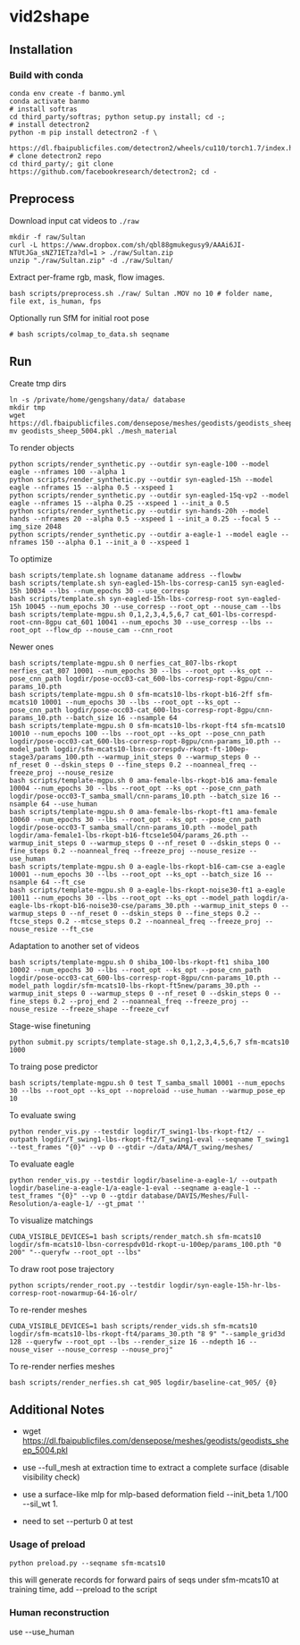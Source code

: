 # vid2shape

## Installation
### Build with conda
```
conda env create -f banmo.yml
conda activate banmo
# install softras
cd third_party/softras; python setup.py install; cd -;
# install detectron2
python -m pip install detectron2 -f \
  https://dl.fbaipublicfiles.com/detectron2/wheels/cu110/torch1.7/index.html
# clone detectron2 repo
cd third_party/; git clone https://github.com/facebookresearch/detectron2; cd -
```

## Preprocess
Download input cat videos to `./raw`
```
mkdir -f raw/Sultan
curl -L https://www.dropbox.com/sh/qbl88gmukegusy9/AAAi6JI-NTUtJGa_sNZ7IETza?dl=1 > ./raw/Sultan.zip
unzip "./raw/Sultan.zip" -d ./raw/Sultan/
```
Extract per-frame rgb, mask, flow images.
```
bash scripts/preprocess.sh ./raw/ Sultan .MOV no 10 # folder name, file ext, is_human, fps
```
Optionally run SfM for initial root pose
```
# bash scripts/colmap_to_data.sh seqname
```

## Run
Create tmp dirs
```
ln -s /private/home/gengshany/data/ database
mkdir tmp
wget https://dl.fbaipublicfiles.com/densepose/meshes/geodists/geodists_sheep_5004.pkl
mv geodists_sheep_5004.pkl ./mesh_material
```

To render objects
```
python scripts/render_synthetic.py --outdir syn-eagle-100 --model eagle --nframes 100 --alpha 1
python scripts/render_synthetic.py --outdir syn-eagled-15h --model eagle --nframes 15 --alpha 0.5 --xspeed 1
python scripts/render_synthetic.py --outdir syn-eagled-15q-vp2 --model eagle --nframes 15 --alpha 0.25 --xspeed 1 --init_a 0.5
python scripts/render_synthetic.py --outdir syn-hands-20h --model hands --nframes 20 --alpha 0.5 --xspeed 1 --init_a 0.25 --focal 5 --img_size 2048
python scripts/render_synthetic.py --outdir a-eagle-1 --model eagle --nframes 150 --alpha 0.1 --init_a 0 --xspeed 1
```
To optimize
```
bash scripts/template.sh logname dataname address --flowbw
bash scripts/template.sh syn-eagled-15h-lbs-corresp-can15 syn-eagled-15h 10034 --lbs --num_epochs 30 --use_corresp
bash scripts/template.sh syn-eagled-15h-lbs-corresp-root syn-eagled-15h 10045 --num_epochs 30 --use_corresp --root_opt --nouse_cam --lbs
bash scripts/template-mgpu.sh 0,1,2,3,4,5,6,7 cat_601-lbs-correspd-root-cnn-8gpu cat_601 10041 --num_epochs 30 --use_corresp --lbs --root_opt --flow_dp --nouse_cam --cnn_root
```

Newer ones
```
bash scripts/template-mgpu.sh 0 nerfies_cat_807-lbs-rkopt nerfies_cat_807 10001 --num_epochs 30 --lbs --root_opt --ks_opt --pose_cnn_path logdir/pose-occ03-cat_600-lbs-corresp-ropt-8gpu/cnn-params_10.pth
bash scripts/template-mgpu.sh 0 sfm-mcats10-lbs-rkopt-b16-2ff sfm-mcats10 10001 --num_epochs 30 --lbs --root_opt --ks_opt --pose_cnn_path logdir/pose-occ03-cat_600-lbs-corresp-ropt-8gpu/cnn-params_10.pth --batch_size 16 --nsample 64
bash scripts/template-mgpu.sh 0 sfm-mcats10-lbs-rkopt-ft4 sfm-mcats10 10010 --num_epochs 100 --lbs --root_opt --ks_opt --pose_cnn_path logdir/pose-occ03-cat_600-lbs-corresp-ropt-8gpu/cnn-params_10.pth --model_path logdir/sfm-mcats10-lbsn-correspdv-rkopt-ft-100ep-stage3/params_100.pth --warmup_init_steps 0 --warmup_steps 0 --nf_reset 0 --dskin_steps 0 --fine_steps 0.2 --noanneal_freq --freeze_proj --nouse_resize
bash scripts/template-mgpu.sh 0 ama-female-lbs-rkopt-b16 ama-female 10004 --num_epochs 30 --lbs --root_opt --ks_opt --pose_cnn_path logdir/pose-occ03-T_samba_small/cnn-params_10.pth --batch_size 16 --nsample 64 --use_human
bash scripts/template-mgpu.sh 0 ama-female-lbs-rkopt-ft1 ama-female 10060 --num_epochs 30 --lbs --root_opt --ks_opt --pose_cnn_path logdir/pose-occ03-T_samba_small/cnn-params_10.pth --model_path logdir/ama-female1-lbs-rkopt-b16-ftcse1e504/params_26.pth --warmup_init_steps 0 --warmup_steps 0 --nf_reset 0 --dskin_steps 0 --fine_steps 0.2 --noanneal_freq --freeze_proj --nouse_resize --use_human
bash scripts/template-mgpu.sh 0 a-eagle-lbs-rkopt-b16-cam-cse a-eagle 10001 --num_epochs 30 --lbs --root_opt --ks_opt --batch_size 16 --nsample 64 --ft_cse
bash scripts/template-mgpu.sh 0 a-eagle-lbs-rkopt-noise30-ft1 a-eagle 10011 --num_epochs 30 --lbs --root_opt --ks_opt --model_path logdir/a-eagle-lbs-rkopt-b16-noise30-cse/params_30.pth --warmup_init_steps 0 --warmup_steps 0 --nf_reset 0 --dskin_steps 0 --fine_steps 0.2 --ftcse_steps 0.2 --mtcse_steps 0.2 --noanneal_freq --freeze_proj --nouse_resize --ft_cse
```



Adaptation to another set of videos
```
bash scripts/template-mgpu.sh 0 shiba_100-lbs-rkopt-ft1 shiba_100 10002 --num_epochs 30 --lbs --root_opt --ks_opt --pose_cnn_path logdir/pose-occ03-cat_600-lbs-corresp-ropt-8gpu/cnn-params_10.pth --model_path logdir/sfm-mcats10-lbs-rkopt-ft5new/params_30.pth --warmup_init_steps 0 --warmup_steps 0 --nf_reset 0 --dskin_steps 0 --fine_steps 0.2 --proj_end 2 --noanneal_freq --freeze_proj --nouse_resize --freeze_shape --freeze_cvf
```

Stage-wise finetuning
```
python submit.py scripts/template-stage.sh 0,1,2,3,4,5,6,7 sfm-mcats10 1000
```

To traing pose predictor
```
bash scripts/template-mgpu.sh 0 test T_samba_small 10001 --num_epochs 30 --lbs --root_opt --ks_opt --nopreload --use_human --warmup_pose_ep 10
```

To evaluate swing
```
python render_vis.py --testdir logdir/T_swing1-lbs-rkopt-ft2/ --outpath logdir/T_swing1-lbs-rkopt-ft2/T_swing1-eval --seqname T_swing1 --test_frames "{0}" --vp 0 --gtdir ~/data/AMA/T_swing/meshes/
```
To evaluate eagle
```
python render_vis.py --testdir logdir/baseline-a-eagle-1/ --outpath logdir/baseline-a-eagle-1/a-eagle-1-eval --seqname a-eagle-1 --test_frames "{0}" --vp 0 --gtdir database/DAVIS/Meshes/Full-Resolution/a-eagle-1/ --gt_pmat ''
```

To visualize matchings
```
CUDA_VISIBLE_DEVICES=1 bash scripts/render_match.sh sfm-mcats10 logdir/sfm-mcats10-lbsn-correspdv01d-rkopt-u-100ep/params_100.pth "0 200" "--queryfw --root_opt --lbs"
```

To draw root pose trajectory
```
python scripts/render_root.py --testdir logdir/syn-eagle-15h-hr-lbs-corresp-root-nowarmup-64-16-olr/
```

To re-render meshes
```
CUDA_VISIBLE_DEVICES=1 bash scripts/render_vids.sh sfm-mcats10 logdir/sfm-mcats10-lbs-rkopt-ft4/params_30.pth "8 9" "--sample_grid3d 128 --queryfw --root_opt --lbs --render_size 16 --ndepth 16 --nouse_viser --nouse_corresp --nouse_proj"
```

To re-render nerfies meshes
```
bash scripts/render_nerfies.sh cat_905 logdir/baseline-cat_905/ {0}
```

## Additional Notes
- wget https://dl.fbaipublicfiles.com/densepose/meshes/geodists/geodists_sheep_5004.pkl

- use --full_mesh at extraction time to extract a complete surface (disable visibility check)

- use a surface-like mlp for mlp-based deformation field --init_beta 1./100 --sil_wt 1.

- need to set --perturb 0 at test

### Usage of preload
```
python preload.py --seqname sfm-mcats10
```
this will generate records for forward pairs of seqs under sfm-mcats10
at training time, add --preload to the script


### Human reconstruction
use --use_human
